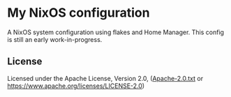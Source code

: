 # My NixOS configuration

A NixOS system configuration using flakes and Home Manager.
This config is still an early work-in-progress.

## License

Licensed under the Apache License, Version 2.0, ([Apache-2.0.txt](LICENSES/Apache-2.0.txt) or <https://www.apache.org/licenses/LICENSE-2.0>)
